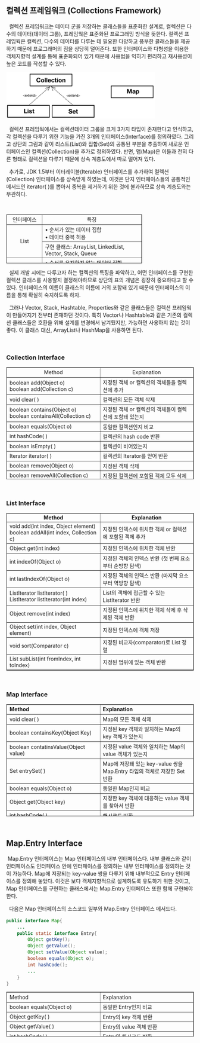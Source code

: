 ## 컬렉션 프레임워크 (Collections Framework)

&nbsp; 컬렉션 프레임워크는 데이터 군을 저장하는 클래스들을 표준화한 설계로, 컬렉션은 다수의 데이터(데이터 그룹), 프레임웍은 표준화된 프로그래밍 방식을 뜻한다. 컬렉션 프레임웍은 컬렉션, 다수의 데이터를 다루는 데 필요한 다양하고 풍부한 클래스들을 제공하기 때문에 프로그래머의 짐을 상당히 덜어준다. 또한 인터페이스와 다형성을 이용한 객체지향적 설계를 통해 표준화되어 있기 때문에 사용법을 익히기 편리하고 재사용성이 높은 코드를 작성할 수 있다.

<img src="../../resources/java/collection.png" width="400">

&nbsp; 컬렉션 프레임웍에서는 컬렉션데이터 그룹을 크게 3가지 타입이 존재한다고 인식하고, 각 컬렉션을 다루기 위한 기능을 가진 3개의 인터페이스(Interface)를 정의하였다. 그리고 상단의 그림과 같이 리스트(List)와 집합(Set)의 공통된 부분을 추출하여 새로운 인터페이스인 컬렉션(Collection)을 추가로 정의하였다. 반면, 맵(Map)은 이들과 전혀 다른 형태로 컬렉션을 다루기 때문에 상속 계층도에서 따로 떨어져 있다.

&nbsp; 추가로, JDK 1.5부터 이터레이블(Iterable) 인터페이스를 추가하여 컬렉션(Collection) 인터페이스를 상속받게 하였는데, 이것은 단지 인터페이스들의 공통적인 메서드인 iterator( )를 뽑아서 중복을 제거하기 위한 것에 불과하므로 상속 계층도와는 무관하다.

</br>

<table style="border-collapse: collapse; width: 72.3256%; height: 131px;" border="1" data-ke-align="alignCenter" data-ke-style="style12">
<tbody>
    <tr style="height: 20px;">
    <td style="width: 18.6391%; height: 20px; text-align: center;">인터페이스</td>
    <td style="width: 52.1262%; height: 20px; text-align: center;">특징</td>
</tr>
<tr style="height: 20px;">
<td style="width: 18.6391%; height: 35px; text-align: center;" rowspan="2">List</td>
<td style="width: 52.1262%; height: 20px;">• 순서가 있는 데이터 집합<br>• 데이터 중복 허용</td>
</tr>
<tr style="height: 15px;">
<td style="width: 52.1262%; height: 15px;">구현 클래스: ArrayList, LinkedList, Vector, Stack, Queue
</tr>
<tr style="height: 20px;">
<td style="width: 18.6391%; height: 36px; text-align: center;" rowspan="2">Set</td>
<td style="width: 52.1262%; height: 20px;">• 순서를 유지하지 않는 데이터 집합<br>• 데이터 중복 허용 X</span><br /></span></td>
</tr>
<tr style="height: 16px;">
<td style="width: 52.1262%; height: 16px;">구현 클래스: HashSet, TreeSet</td>
</tr>
<tr style="height: 20px;">
<td style="width: 18.6391%; height: 40px; text-align: center;" rowspan="2">Map</td>
<td style="width: 52.1262%; height: 20px;">• key와 value의 쌍으로 이루어진 데이터 집합<br>• 순서가 유지되지 않음<br>• key의 중복 허용 X, value의 중복 허용</td>
</tr>
<tr style="height: 20px;">
<td style="width: 52.1262%; height: 20px;">구현 클래스: HashMap, TreeMap, Hashtable, Properties</td>
</tr>
</tbody>
</table>

&nbsp; 실제 개발 시에는 다루고자 하는 컬렉션의 특징을 파악하고, 어떤 인터페이스를 구현한 컬렉션 클래스를 사용할지 결정해야하므로 상단의 표의 개념은 굉장히 중요하다고 할 수 있다. 인터페이스의 이름이 클래스의 이름에 거의 포함돼 있기 때문에 인터페이스의 이름을 통해 확실히 숙지하도록 하자.

&nbsp; 그러나 Vector, Stack, Hashtable, Properties와 같은 클래스들은 컬렉션 프레임웍이 만들어지기 전부터 존재하던 것이다. 특히 Vector나 Hashtable과 같은 기존의 컬렉션 클래스들은 호환을 위해 설계를 변경해서 남겨뒀지만, 가능하면 사용하지 않는 것이 좋다. 이 클래스 대신, ArrayList나 HashMap을 사용하면 된다.

</br>

### **Collection Interface**

<table style="border-collapse: collapse; width: 100%; height: 300px;" border="1" data-ke-align="alignLeft" data-ke-style="style12">
<tbody>
<tr style="height: 20px;">
<td style="width: 50%; height: 20px; text-align: center;">Method</td>
<td style="width: 50%; height: 20px; text-align: center;">Explanation</td>
</tr>
<tr style="height: 40px;">
<td style="width: 50%; height: 40px;">boolean add(Object o)<br />boolean add(Collection c)</td>
<td style="width: 50%; height: 40px;">지정된 객체 or 컬렉션의 객체들을 컬렉션에 추가</td>
</tr>
<tr style="height: 20px;">
<td style="width: 50%; height: 20px;">void clear( )</td>
<td style="width: 50%; height: 20px;">컬렉션의 모든 객체 삭제</td>
</tr>
<tr style="height: 20px;">
<td style="width: 50%; height: 20px;">boolean contains(Object o)<br />boolean containsAll(Collection c)</td>
<td style="width: 50%; height: 20px;">지정된 객체 or 컬렉션의 객체들이 컬렉션에 포함돼 있는지&nbsp;</td>
</tr>
<tr style="height: 20px;">
<td style="width: 50%; height: 20px;">boolean equals(Object o)</td>
<td style="width: 50%; height: 20px;">동일한 컬렉션인지 비교</td>
</tr>
<tr style="height: 20px;">
<td style="width: 50%; height: 20px;">int hashCode( )</td>
<td style="width: 50%; height: 20px;">컬렉션의 hash code 반환</td>
</tr>
<tr style="height: 20px;">
<td style="width: 50%; height: 20px;">boolean isEmpty( )</td>
<td style="width: 50%; height: 20px;">컬렉션이 비어있는지</td>
</tr>
<tr style="height: 20px;">
<td style="width: 50%; height: 20px;">Iterator iterator( )</td>
<td style="width: 50%; height: 20px;">컬렉션의 Iterator를 얻어 반환</td>
</tr>
<tr style="height: 20px;">
<td style="width: 50%; height: 20px;">boolean remove(Object o)</td>
<td style="width: 50%; height: 20px;">지정된 객체 삭제</td>
</tr>
<tr style="height: 20px;">
<td style="width: 50%; height: 20px;">boolean removeAll(Collection c)</td>
<td style="width: 50%; height: 20px;">지정된 컬렉션에 포함된 객체 모두 삭제</td>
</tr>
<tr style="height: 20px;">
<td style="width: 50%; height: 20px;">boolean retainAll(Collection c)</td>
<td style="width: 50%; height: 20px;">지정된 컬렉션에 포함된 객체 만을 남기고 다른 객체들은 컬렉션에서 삭제<br />이 작업으로 인해 컬렉션에 변화가 있다면 <b>true</b>, 없으면 <b>false</b></td>
</tr>
<tr style="height: 20px;">
<td style="width: 50%; height: 20px;">int size( )</td>
<td style="width: 50%; height: 20px;">컬렉션에 저장된 객체의 수 반환</td>
</tr>
<tr style="height: 20px;">
<td style="width: 50%; height: 20px;">Object[ ] toArray( )</td>
<td style="width: 50%; height: 20px;">컬렉션에 저장된 객체를 객체배열(Object[ ])로 반환</td>
</tr>
<tr style="height: 20px;">
<td style="width: 50%; height: 20px;">Object[ ] toArray(Object[ ] a)</td>
<td style="width: 50%; height: 20px;">지정된 배열에 컬렉션의 객체를 저장해서 반환</td>
</tr>
</tbody>
</table>

</br>

### **List Interface**

<table style="border-collapse: collapse; width: 100%;" border="1" data-ke-align="alignLeft" data-ke-style="style12">
<tbody>
<tr>
<td style="width: 50%; text-align: center;"><b>Method</b></td>
<td style="width: 50%; text-align: center;"><b>Explanation</b></td>
</tr>
<tr>
<td style="width: 50%;">void add(int index, Object element)<br />boolean addAll(int index, Collection c)</td>
<td style="width: 50%;">지정된 인덱스에 위치한 객체 or 컬렉션에 포함된 객체 추가</td>
</tr>
<tr>
<td style="width: 50%;">Object get(int index)</td>
<td style="width: 50%;">지정된 인덱스에 위치한 객체 반환</td>
</tr>
<tr>
<td style="width: 50%;">int indexOf(Object o)</td>
<td style="width: 50%;">지정된 객체의 인덱스 반환 (첫 번째 요소부터 순방향 탐색)</td>
</tr>
<tr>
<td style="width: 50%;">int lastIndexOf(Object o)</td>
<td style="width: 50%;">지정된 객체의 인덱스 반환 (마지막 요소부터 역방향 탐색)</td>
</tr>
<tr>
<td style="width: 50%;">ListIterator listIterator( )<br/>ListIterator listIterator(int index)</td>
<td style="width: 50%;">List의 객체에 접근할 수 있는 ListIterator 반환</td>
</tr>
<tr>
<td style="width: 50%;">Object remove(int index)</td>
<td style="width: 50%;">지정된 인덱스에 위치한 객체 삭제 후 삭제된 객체 반환</td>
</tr>
<tr>
<td style="width: 50%;">Object set(int index, Object element)</td>
<td style="width: 50%;">지정된 인덱스에 객체 저장</td>
</tr>
<tr>
<td style="width: 50%;">void sort(Comparator c)</td>
<td style="width: 50%;">지정된 비교자(comparator)로 List 정렬</td>
</tr>
<tr>
<td style="width: 50%;">List subList(int fromIndex, int toIndex)</td>
<td style="width: 50%;">지정된 범위에 있는 객체 반환</td>
</tr>
</tbody>
</table>

</br>

### **Map Interface**

<table style="border-collapse: collapse; width: 100%; height: 300px;" border="1" data-ke-align="alignLeft" data-ke-style="style12">
<tbody>
<tr style="height: 20px;">
<td style="width: 50%; height: 20px;"><b>Method</b></td>
<td style="width: 50%; height: 20px;"><b>Explanation</b></td>
</tr>
<tr style="height: 20px;">
<td style="width: 50%; height: 20px;">void clear( )</td>
<td style="width: 50%; height: 20px;">Map의 모든 객체 삭제</td>
</tr>
<tr style="height: 20px;">
<td style="width: 50%; height: 20px;">boolean containsKey(Object Key)</td>
<td style="width: 50%; height: 20px;">지정된 key 객체와 일치하는 Map의 key 객체가 있는지</td>
</tr>
<tr style="height: 20px;">
<td style="width: 50%; height: 20px;">boolean contatinsValue(Object value)</td>
<td style="width: 50%; height: 20px;">지정된 value 객체와 일치하는 Map의 value 객체가 있는지</td>
</tr>
<tr style="height: 20px;">
<td style="width: 50%; height: 20px;">Set entrySet( )</td>
<td style="width: 50%; height: 20px;">Map에 저장돼 있는 key-value 쌍을 Map.Entry 타입의 객체로 저장한 Set 반환</td>
</tr>
<tr style="height: 20px;">
<td style="width: 50%; height: 20px;">boolean equals(Object o)</td>
<td style="width: 50%; height: 20px;">동일한 Map인지 비교</td>
</tr>
<tr style="height: 20px;">
<td style="width: 50%; height: 20px;">Object get(Object key)</td>
<td style="width: 50%; height: 20px;">지정한 key 객체에 대응하는 value 객체를 찾아서 반환</td>
</tr>
<tr style="height: 20px;">
<td style="width: 50%; height: 20px;">int hashCode( )</td>
<td style="width: 50%; height: 20px;">해시코드 반환</td>
</tr>
<tr style="height: 20px;">
<td style="width: 50%; height: 20px;">boolean isEmpty( )</td>
<td style="width: 50%; height: 20px;">Map이 비어있는지</td>
</tr>
<tr style="height: 20px;">
<td style="width: 50%; height: 20px;">Set keySet( )</td>
<td style="width: 50%; height: 20px;">Map에 저장된 모든 key 객체 반환</td>
</tr>
<tr style="height: 20px;">
<td style="width: 50%; height: 20px;">Object put(Object key, Object value)</td>
<td style="width: 50%; height: 20px;">Map에&nbsp; value 객체를 key객체에 연결하여 저장</td>
</tr>
<tr style="height: 20px;">
<td style="width: 50%; height: 20px;">void putAll(Map t)</td>
<td style="width: 50%; height: 20px;">지정된 Map의 모든 key-value 쌍을 추가</td>
</tr>
<tr style="height: 20px;">
<td style="width: 50%; height: 20px;">Object remove(Object key)</td>
<td style="width: 50%; height: 20px;">지정한 key 객체와 일치하는 key-value 객체를 삭제</td>
</tr>
<tr style="height: 20px;">
<td style="width: 50%; height: 20px;">int size( )</td>
<td style="width: 50%; height: 20px;">Map에 저장된 key-value 쌍의 개수 반환</td>
</tr>
<tr style="height: 20px;">
<td style="width: 50%; height: 20px;">Collection values( )</td>
<td style="width: 50%; height: 20px;">Map에 저장된 모든 value 객체 반환</td>
</tr>
</tbody>
</table>

</br>

## **Map.Entry Interface**

&nbsp;Map.Entry 인터페이스는 Map 인터페이스의 내부 인터페이스다. 내부 클래스와 같이 인터페이스도 인터페이스 안에 인터페이스를 정의하는 내부 인터페이스를 정의하는 것이 가능하다. Map에 저장되는 key-value 쌍을 다루기 위해 내부적으로 Entry 인터페이스를 정의해 놓았다. 이것은 보다 객체지향적으로 설계하도록 유도하기 위한 것이고, Map 인터페이스를 구현하는 클래스에서는 Map.Entry 인터페이스 또한 함께 구현해야 한다.

&nbsp; 다음은 Map 인터페이스의 소스코드 일부와 Map.Entry 인터페이스 메서드다.

```java
public interface Map{
	...
    public static interface Entry{
    	Object getKey();
        Object getValue();
        Object setValue(Object value);
        boolean equals(Object o);
        int hashCode();
        ...
    }
}
```

<table style="border-collapse: collapse; width: 100%; height: 120px;" border="1" data-ke-align="alignLeft" data-ke-style="style12">
<tbody>
<tr style="height: 20px;">
<td style="width: 50%; height: 20px;">Method</td>
<td style="width: 50%; height: 20px;">Explanation</td>
</tr>
<tr style="height: 20px;">
<td style="width: 50%; height: 20px;">boolean equals(Object o)</td>
<td style="width: 50%; height: 20px;">동일한 Entry인지 비교</td>
</tr>
<tr style="height: 20px;">
<td style="width: 50%; height: 20px;">Object getKey( )</td>
<td style="width: 50%; height: 20px;">Entry의 key 객체 반환</td>
</tr>
<tr style="height: 20px;">
<td style="width: 50%; height: 20px;">Object getValue( )</td>
<td style="width: 50%; height: 20px;">Entry의 value 객체 반환</td>
</tr>
<tr style="height: 20px;">
<td style="width: 50%; height: 20px;">int hashCode( )</td>
<td style="width: 50%; height: 20px;">Entry의 해시코드 반환</td>
</tr>
<tr style="height: 20px;">
<td style="width: 50%; height: 20px;">Object setValue(Object value)</td>
<td style="width: 50%; height: 20px;">Entry의 value 객체를 지정된 객체로 변경</td>
</tr>
</tbody>
</table>
<p data-ke-size="size16">&nbsp;</p>
